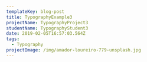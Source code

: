 ```yaml
---
templateKey: blog-post
title: TypographyExample3
projectName: TypographyProject3
studentName: TypographyStudent3
date: 2019-02-05T16:57:03.564Z
tags:
  - Typography
projectImage: /img/amador-loureiro-779-unsplash.jpg
---
```



